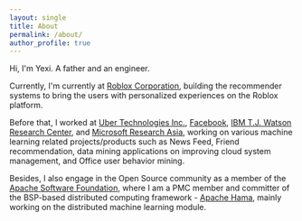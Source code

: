 ```yaml
---
layout: single
title: About
permalink: /about/
author_profile: true
---
```

Hi, I'm Yexi. A father and an engineer.

Currently, I'm currently at [Roblox Corporation](https://corp.roblox.com/), building the recommender systems to bring the users with personalized experiences on the Roblox platform.

Before that, I worked at [Uber Technologies Inc.](http://www.uber.com), [Facebook](https://www.facebook.com), [IBM T.J. Watson Research Center](http://www.watson.ibm.com/), and [Microsoft Research Asia](http://research.microsoft.com/en-us/labs/asia/), working on various machine learning related projects/products such as News Feed, Friend recommendation, data mining applications on improving cloud system management, and Office user behavior mining.

Besides, I also engage in the Open Source community as a member of the [Apache Software Foundation](http://apache.org), where I am a PMC member and committer of the BSP-based distributed computing framework - [Apache Hama](http://hama.apache.org), mainly working on the distributed machine learning module.

